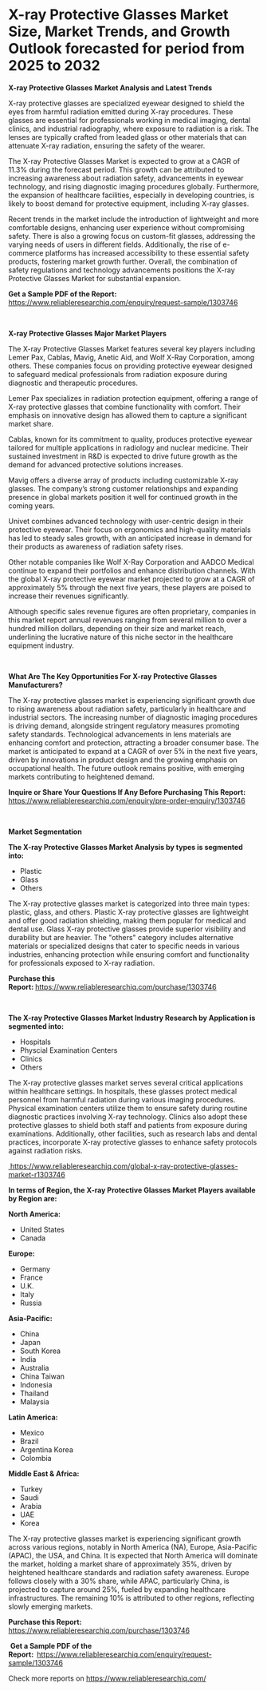 <p><h1>X-ray Protective Glasses Market Size, Market Trends, and Growth Outlook forecasted for period from 2025 to 2032</h1></p><p><strong>X-ray Protective Glasses Market Analysis and Latest Trends</strong></p>
<p><p>X-ray protective glasses are specialized eyewear designed to shield the eyes from harmful radiation emitted during X-ray procedures. These glasses are essential for professionals working in medical imaging, dental clinics, and industrial radiography, where exposure to radiation is a risk. The lenses are typically crafted from leaded glass or other materials that can attenuate X-ray radiation, ensuring the safety of the wearer.</p><p>The X-ray Protective Glasses Market is expected to grow at a CAGR of 11.3% during the forecast period. This growth can be attributed to increasing awareness about radiation safety, advancements in eyewear technology, and rising diagnostic imaging procedures globally. Furthermore, the expansion of healthcare facilities, especially in developing countries, is likely to boost demand for protective equipment, including X-ray glasses.</p><p>Recent trends in the market include the introduction of lightweight and more comfortable designs, enhancing user experience without compromising safety. There is also a growing focus on custom-fit glasses, addressing the varying needs of users in different fields. Additionally, the rise of e-commerce platforms has increased accessibility to these essential safety products, fostering market growth further. Overall, the combination of safety regulations and technology advancements positions the X-ray Protective Glasses Market for substantial expansion.</p></p>
<p><strong>Get a Sample PDF of the Report:&nbsp;</strong> <a href="https://www.reliableresearchiq.com/enquiry/request-sample/1303746?utm_campaign=3026&utm_medium=2&utm_source=Github&utm_content=ia&utm_term=23032025&utm_id=x-ray-protective-glasses">https://www.reliableresearchiq.com/enquiry/request-sample/1303746</a></p>
<p>&nbsp;</p>
<p><strong>X-ray Protective Glasses Major Market Players</strong></p>
<p><p>The X-ray Protective Glasses Market features several key players including Lemer Pax, Cablas, Mavig, Anetic Aid, and Wolf X-Ray Corporation, among others. These companies focus on providing protective eyewear designed to safeguard medical professionals from radiation exposure during diagnostic and therapeutic procedures.</p><p>Lemer Pax specializes in radiation protection equipment, offering a range of X-ray protective glasses that combine functionality with comfort. Their emphasis on innovative design has allowed them to capture a significant market share.</p><p>Cablas, known for its commitment to quality, produces protective eyewear tailored for multiple applications in radiology and nuclear medicine. Their sustained investment in R&D is expected to drive future growth as the demand for advanced protective solutions increases.</p><p>Mavig offers a diverse array of products including customizable X-ray glasses. The company’s strong customer relationships and expanding presence in global markets position it well for continued growth in the coming years.</p><p>Univet combines advanced technology with user-centric design in their protective eyewear. Their focus on ergonomics and high-quality materials has led to steady sales growth, with an anticipated increase in demand for their products as awareness of radiation safety rises.</p><p>Other notable companies like Wolf X-Ray Corporation and AADCO Medical continue to expand their portfolios and enhance distribution channels. With the global X-ray protective eyewear market projected to grow at a CAGR of approximately 5% through the next five years, these players are poised to increase their revenues significantly.</p><p>Although specific sales revenue figures are often proprietary, companies in this market report annual revenues ranging from several million to over a hundred million dollars, depending on their size and market reach, underlining the lucrative nature of this niche sector in the healthcare equipment industry.</p></p>
<p>&nbsp;</p>
<p><strong>What Are The Key Opportunities For X-ray Protective Glasses Manufacturers?</strong></p>
<p><p>The X-ray protective glasses market is experiencing significant growth due to rising awareness about radiation safety, particularly in healthcare and industrial sectors. The increasing number of diagnostic imaging procedures is driving demand, alongside stringent regulatory measures promoting safety standards. Technological advancements in lens materials are enhancing comfort and protection, attracting a broader consumer base. The market is anticipated to expand at a CAGR of over 5% in the next five years, driven by innovations in product design and the growing emphasis on occupational health. The future outlook remains positive, with emerging markets contributing to heightened demand.</p></p>
<p><strong>Inquire or Share Your Questions If Any Before Purchasing This Report:</strong> <a href="https://www.reliableresearchiq.com/enquiry/pre-order-enquiry/1303746?utm_campaign=3026&utm_medium=2&utm_source=Github&utm_content=ia&utm_term=23032025&utm_id=x-ray-protective-glasses">https://www.reliableresearchiq.com/enquiry/pre-order-enquiry/1303746</a></p>
<p>&nbsp;</p>
<p><strong>Market Segmentation</strong></p>
<p><strong>The X-ray Protective Glasses Market Analysis by types is segmented into:</strong></p>
<p><ul><li>Plastic</li><li>Glass</li><li>Others</li></ul></p>
<p><p>The X-ray protective glasses market is categorized into three main types: plastic, glass, and others. Plastic X-ray protective glasses are lightweight and offer good radiation shielding, making them popular for medical and dental use. Glass X-ray protective glasses provide superior visibility and durability but are heavier. The "others" category includes alternative materials or specialized designs that cater to specific needs in various industries, enhancing protection while ensuring comfort and functionality for professionals exposed to X-ray radiation.</p></p>
<p><strong>Purchase this Report:&nbsp;</strong><a href="https://www.reliableresearchiq.com/purchase/1303746?utm_campaign=3026&utm_medium=2&utm_source=Github&utm_content=ia&utm_term=23032025&utm_id=x-ray-protective-glasses">https://www.reliableresearchiq.com/purchase/1303746</a></p>
<p>&nbsp;</p>
<p><strong>The X-ray Protective Glasses Market Industry Research by Application is segmented into:</strong></p>
<p><ul><li>Hospitals</li><li>Physcial Examination Centers</li><li>Clinics</li><li>Others</li></ul></p>
<p><p>The X-ray protective glasses market serves several critical applications within healthcare settings. In hospitals, these glasses protect medical personnel from harmful radiation during various imaging procedures. Physical examination centers utilize them to ensure safety during routine diagnostic practices involving X-ray technology. Clinics also adopt these protective glasses to shield both staff and patients from exposure during examinations. Additionally, other facilities, such as research labs and dental practices, incorporate X-ray protective glasses to enhance safety protocols against radiation risks.</p></p>
<p><a href="https://www.reliableresearchiq.com/global-x-ray-protective-glasses-market-r1303746?utm_campaign=3026&utm_medium=2&utm_source=Github&utm_content=ia&utm_term=23032025&utm_id=x-ray-protective-glasses">&nbsp;https://www.reliableresearchiq.com/global-x-ray-protective-glasses-market-r1303746</a></p>
<p><strong>In terms of Region, the X-ray Protective Glasses Market Players available by Region are:</strong></p>
<p>
    <p> <strong> North America: </strong>
        <ul>
            <li>United States</li>
            <li>Canada</li>
        </ul>
        </p> 
    <p> <strong> Europe: </strong>
        <ul>
            <li>Germany</li>
            <li>France</li>
            <li>U.K.</li>
            <li>Italy</li>
            <li>Russia</li>
        </ul>
        </p> 
    <p> <strong> Asia-Pacific: </strong>
        <ul>
            <li>China</li>
            <li>Japan</li>
            <li>South Korea</li>
            <li>India</li>
            <li>Australia</li>
            <li>China Taiwan</li>
            <li>Indonesia</li>
            <li>Thailand</li>
            <li>Malaysia</li>
        </ul>
        </p> 
    <p> <strong> Latin America: </strong>
        <ul>
            <li>Mexico</li>
            <li>Brazil</li>
            <li>Argentina Korea</li>
            <li>Colombia</li>
        </ul>
        </p> 
    <p> <strong> Middle East & Africa: </strong>
        <ul>
            <li>Turkey</li>
            <li>Saudi</li>
            <li>Arabia</li>
            <li>UAE</li>
            <li>Korea</li>
        </ul>
    </p>
    </p>
<p><p>The X-ray protective glasses market is experiencing significant growth across various regions, notably in North America (NA), Europe, Asia-Pacific (APAC), the USA, and China. It is expected that North America will dominate the market, holding a market share of approximately 35%, driven by heightened healthcare standards and radiation safety awareness. Europe follows closely with a 30% share, while APAC, particularly China, is projected to capture around 25%, fueled by expanding healthcare infrastructures. The remaining 10% is attributed to other regions, reflecting slowly emerging markets.</p></p>
<p><strong>Purchase this Report: </strong><a href="https://www.reliableresearchiq.com/purchase/1303746?utm_campaign=3026&utm_medium=2&utm_source=Github&utm_content=ia&utm_term=23032025&utm_id=x-ray-protective-glasses">https://www.reliableresearchiq.com/purchase/1303746</a></p>
<p>&nbsp;<strong>Get a Sample PDF of the Report:&nbsp;&nbsp;</strong><a href="https://www.reliableresearchiq.com/enquiry/request-sample/1303746?utm_campaign=3026&utm_medium=2&utm_source=Github&utm_content=ia&utm_term=23032025&utm_id=x-ray-protective-glasses">https://www.reliableresearchiq.com/enquiry/request-sample/1303746</a></p>
<p><strong></strong></p>
<p>Check more reports on <a href="https://www.reliableresearchiq.com/?utm_campaign=3026&utm_medium=2&utm_source=Github&utm_content=ia&utm_term=23032025&utm_id=x-ray-protective-glasses">https://www.reliableresearchiq.com/</a></p>